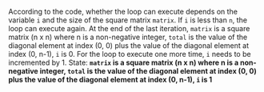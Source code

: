 According to the code, whether the loop can execute depends on the variable `i` and the size of the square matrix `matrix`. If `i` is less than `n`, the loop can execute again. At the end of the last iteration, `matrix` is a square matrix (n x n) where n is a non-negative integer, `total` is the value of the diagonal element at index (0, 0) plus the value of the diagonal element at index (0, n-1), `i` is 0. For the loop to execute one more time, `i` needs to be incremented by 1.
State: **`matrix` is a square matrix (n x n) where n is a non-negative integer, `total` is the value of the diagonal element at index (0, 0) plus the value of the diagonal element at index (0, n-1), `i` is 1**